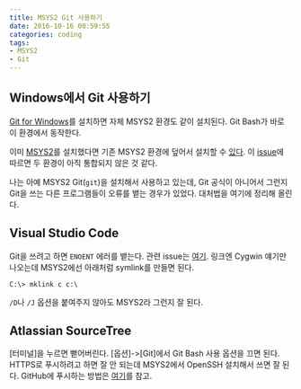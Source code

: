 ```yaml
---
title: MSYS2 Git 사용하기
date: 2016-10-16 00:59:55
categories: coding
tags:
- MSYS2
- Git
---
```

## Windows에서 Git 사용하기
[Git for Windows](https://git-for-windows.github.io/)를 설치하면 자체 MSYS2 환경도 같이 설치된다. Git Bash가 바로 이 환경에서 동작한다.

이미 [MSYS2](https://msys2.github.io/)를 설치했다면 기존 MSYS2 환경에 덮어서 설치할 수 [있다](https://github.com/git-for-windows/git/wiki/Install-inside-MSYS2-proper). 이 [issue](https://github.com/git-for-windows/git/issues/284)에 따르면 두 환경이 아직 통합되지 않은 것 같다.

나는 아예 MSYS2 Git(`git`)을 설치해서 사용하고 있는데, Git 공식이 아니어서 그런지 Git을 쓰는 다른 프로그램들이 오류를 뱉는 경우가 있었다. 대처법을 여기에 정리해 올린다.

## Visual Studio Code
Git을 쓰려고 하면 `ENOENT` 에러를 뱉는다. 관련 issue는 [여기](https://github.com/Microsoft/vscode/issues/7998). 링크엔 Cygwin 얘기만 나오는데 MSYS2에선 아래처럼 symlink를 만들면 된다.
```
C:\> mklink c c:\
```
`/D`나 `/J` 옵션을 붙여주지 않아도 MSYS2라 그런지 잘 된다.

## Atlassian SourceTree
\[터미널\]을 누르면 뻗어버린다. \[옵션\]->\[Git\]에서 Git Bash 사용 옵션을 끄면 된다. HTTPS로 푸시하려고 하면 잘 안 되는데 MSYS2에서 OpenSSH 설치해서 쓰면 잘 된다. GitHub에 푸시하는 방법은 [여기](https://help.github.com/articles/error-permission-denied-publickey/)를 참고.